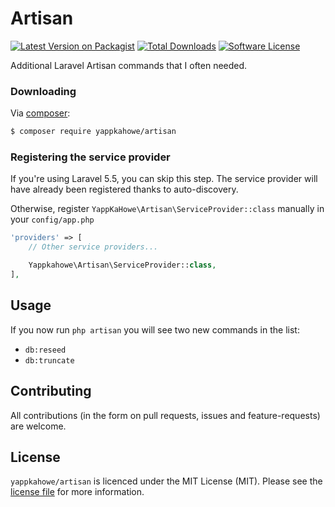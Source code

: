# Artisan
[![Latest Version on Packagist][ico-version]][link-packagist]
[![Total Downloads][ico-downloads]][link-downloads]
[![Software License][ico-license]](LICENSE.md)

Additional Laravel Artisan commands that I often needed.

### Downloading
Via [composer](http://getcomposer.org):

```bash
$ composer require yappkahowe/artisan
```

### Registering the service provider
If you're using Laravel 5.5, you can skip this step. The service provider will have already been registered
thanks to auto-discovery.

Otherwise, register `YappKaHowe\Artisan\ServiceProvider::class` manually in your `config/app.php`

```php
'providers' => [
    // Other service providers...

    Yappkahowe\Artisan\ServiceProvider::class,
],
```

## Usage
If you now run `php artisan` you will see two new commands in the list:
- `db:reseed`
- `db:truncate`

## Contributing
All contributions (in the form on pull requests, issues and feature-requests) are welcome.

## License
`yappkahowe/artisan` is licenced under the MIT License (MIT). Please see the
[license file](LICENSE.md) for more information.

[ico-version]: https://img.shields.io/packagist/v/yappkahowe/artisan.svg?style=flat-square
[ico-license]: https://img.shields.io/badge/license-MIT-green.svg?style=flat-square
[ico-downloads]: https://img.shields.io/packagist/dt/yappkahowe/artisan.svg?style=flat-square

[link-packagist]: https://packagist.org/packages/yappkahowe/artisan
[link-downloads]: https://packagist.org/packages/yappkahowe/artisan